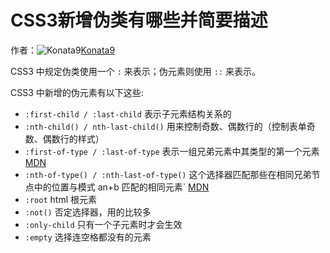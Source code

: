 # CSS3新增伪类有哪些并简要描述

作者：![Konata9](https://avatars.githubusercontent.com/u/7352511?s=80&u=69e7e9fa8d3ec0f0c989038b958e673e0d660e37&v=4)[Konata9](https://github/Konata9)

CSS3 中规定伪类使用一个 `:` 来表示；伪元素则使用 `::` 来表示。

CSS3 中新增的伪元素有以下这些:

  * `:first-child / :last-child` 表示子元素结构关系的
  * `:nth-child() / nth-last-child()` 用来控制奇数、偶数行的（控制表单奇数、偶数行的样式）
  * `:first-of-type / :last-of-type` 表示一组兄弟元素中其类型的第一个元素 [MDN](https://developer.mozilla.org/zh-CN/docs/Web/CSS/:first-of-type)
  * `:nth-of-type() / :nth-last-of-type()` 这个选择器匹配那些在相同兄弟节点中的位置与模式 an+b 匹配的相同元素` [MDN](https://developer.mozilla.org/zh-CN/docs/Web/CSS/:nth-of-type)
  * `:root` html 根元素
  * `:not()` 否定选择器，用的比较多
  * `:only-child` 只有一个子元素时才会生效
  * `:empty` 选择连空格都没有的元素



